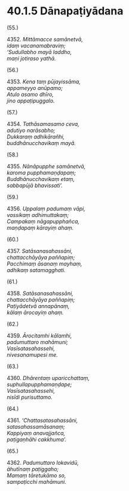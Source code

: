 # 40.1.5 Dānapaṭiyādana

(55.)

4352\. _Mittāmacce samānetvā,_  
_idaṃ vacanamabraviṃ;_  
_‘Sudullabho mayā laddho,_  
_maṇi jotiraso yathā._  

(56.)

4353\. _Kena taṃ pūjayissāma,_  
_appameyyo anūpamo;_  
_Atulo asamo dhīro,_  
_jino appaṭipuggalo._  

(57.)

4354\. _Tathāsamasamo ceva,_  
_adutiyo narāsabho;_  
_Dukkaraṃ adhikārañhi,_  
_buddhānucchavikaṃ mayā._  

(58.)

4355\. _Nānāpupphe samānetvā,_  
_karoma pupphamaṇḍapaṃ;_  
_Buddhānucchavikaṃ etaṃ,_  
_sabbapūjā bhavissati’._  

(59.)

4356\. _Uppalaṃ padumaṃ vāpi,_  
_vassikaṃ adhimuttakaṃ;_  
_Campakaṃ nāgapupphañca,_  
_maṇḍapaṃ kārayiṃ ahaṃ._  

(60.)

4357\. _Satāsanasahassāni,_  
_chattacchāyāya paññapiṃ;_  
_Pacchimaṃ āsanaṃ mayhaṃ,_  
_adhikaṃ satamagghati._  

(61.)

4358\. _Satāsanasahassāni,_  
_chattacchāyāya paññapiṃ;_  
_Paṭiyādetvā annapānaṃ,_  
_kālaṃ ārocayiṃ ahaṃ._  

(62.)

4359\. _Ārocitamhi kālamhi,_  
_padumuttaro mahāmuni;_  
_Vasīsatasahassehi,_  
_nivesanamupesi me._  

(63.)

4360\. _Dhārentaṃ uparicchattaṃ,_  
_suphullapupphamaṇḍape;_  
_Vasīsatasahassehi,_  
_nisīdi purisuttamo._  

(64.)

4361\. _‘Chattasatasahassāni,_  
_satasahassamāsanaṃ;_  
_Kappiyaṃ anavajjañca,_  
_paṭigaṇhāhi cakkhuma’._  

(65.)

4362\. _Padumuttaro lokavidū,_  
_āhutīnaṃ paṭiggaho;_  
_Mamaṃ tāretukāmo so,_  
_sampaṭicchi mahāmuni._
